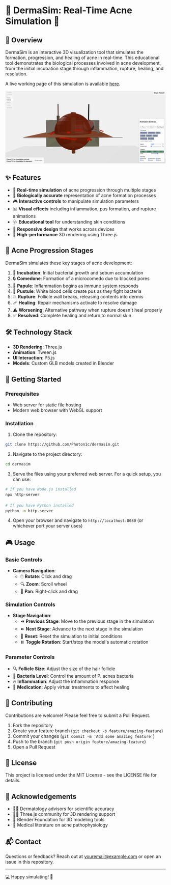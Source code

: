 # 🔬 DermaSim: Real-Time Acne Simulation 🧫

## 🌟 Overview

DermaSim is an interactive 3D visualization tool that simulates the formation, progression, and healing of acne in real-time. This educational tool demonstrates the biological processes involved in acne development, from the initial incubation stage through inflammation, rupture, healing, and resolution.

A live working page of this simulation is available [here](https://cheddarbutler.com/threejs/dermasim/).

![DermaSim Preview](media/preview.png)

## ✨ Features

- 🔄 **Real-time simulation** of acne progression through multiple stages
- 🧪 **Biologically accurate** representation of acne formation processes
- 🎮 **Interactive controls** to manipulate simulation parameters
- 📊 **Visual effects** including inflammation, pus formation, and rupture animations
- 🩺 **Educational tool** for understanding skin conditions
- 📱 **Responsive design** that works across devices
- 🚀 **High-performance** 3D rendering using Three.js

## 🔄 Acne Progression Stages

DermaSim simulates these key stages of acne development:

1. 🌱 **Incubation**: Initial bacterial growth and sebum accumulation
2. 🔒 **Comedone**: Formation of a microcomedo due to blocked pores
3. 🔴 **Papule**: Inflammation begins as immune system responds
4. 💛 **Pustule**: White blood cells create pus as they fight bacteria
5. 💥 **Rupture**: Follicle wall breaks, releasing contents into dermis
6. 🩹 **Healing**: Repair mechanisms activate to resolve damage
7. ⚠️ **Worsening**: Alternative pathway when rupture doesn't heal properly
8. ✅ **Resolved**: Complete healing and return to normal skin

## 🛠️ Technology Stack

- **3D Rendering**: Three.js
- **Animation**: Tween.js
- **UI Interaction**: P5.js
- **Models**: Custom GLB models created in Blender

## 🚀 Getting Started

### Prerequisites

- Web server for static file hosting
- Modern web browser with WebGL support

### Installation

1. Clone the repository:
```bash
git clone https://github.com/Photon1c/dermasim.git
```

2. Navigate to the project directory:
```bash
cd dermasim
```

3. Serve the files using your preferred web server. For a quick setup, you can use:
```bash
# If you have Node.js installed
npx http-server

# If you have Python installed
python -m http.server
```

4. Open your browser and navigate to `http://localhost:8080` (or whichever port your server uses)

## 🎮 Usage

### Basic Controls

- **Camera Navigation**:
  - 🖱️ **Rotate**: Click and drag
  - 🔍 **Zoom**: Scroll wheel
  - 🤚 **Pan**: Right-click and drag

### Simulation Controls

- **Stage Navigation**:
  - ⏪ **Previous Stage**: Move to the previous stage in the simulation
  - ⏩ **Next Stage**: Advance to the next stage in the simulation
  - 🔄 **Reset**: Reset the simulation to initial conditions
  - ⏸️ **Toggle Rotation**: Start/stop the model's automatic rotation

### Parameter Controls

- 🔍 **Follicle Size**: Adjust the size of the hair follicle
- 🦠 **Bacteria Level**: Control the amount of P. acnes bacteria
- 🔥 **Inflammation**: Adjust the inflammation response
- 💉 **Medication**: Apply virtual treatments to affect healing

## 🤝 Contributing

Contributions are welcome! Please feel free to submit a Pull Request.

1. Fork the repository
2. Create your feature branch (`git checkout -b feature/amazing-feature`)
3. Commit your changes (`git commit -m 'Add some amazing feature'`)
4. Push to the branch (`git push origin feature/amazing-feature`)
5. Open a Pull Request

## 📝 License

This project is licensed under the MIT License - see the LICENSE file for details.

## 🙏 Acknowledgements

- 👩‍🔬 Dermatology advisors for scientific accuracy
- 👨‍💻 Three.js community for 3D rendering support
- 🎨 Blender Foundation for 3D modeling tools
- 🧬 Medical literature on acne pathophysiology

## 📬 Contact

Questions or feedback? Reach out at youremail@example.com or open an issue in this repository.

---

💻 Happy simulating! 🔬
